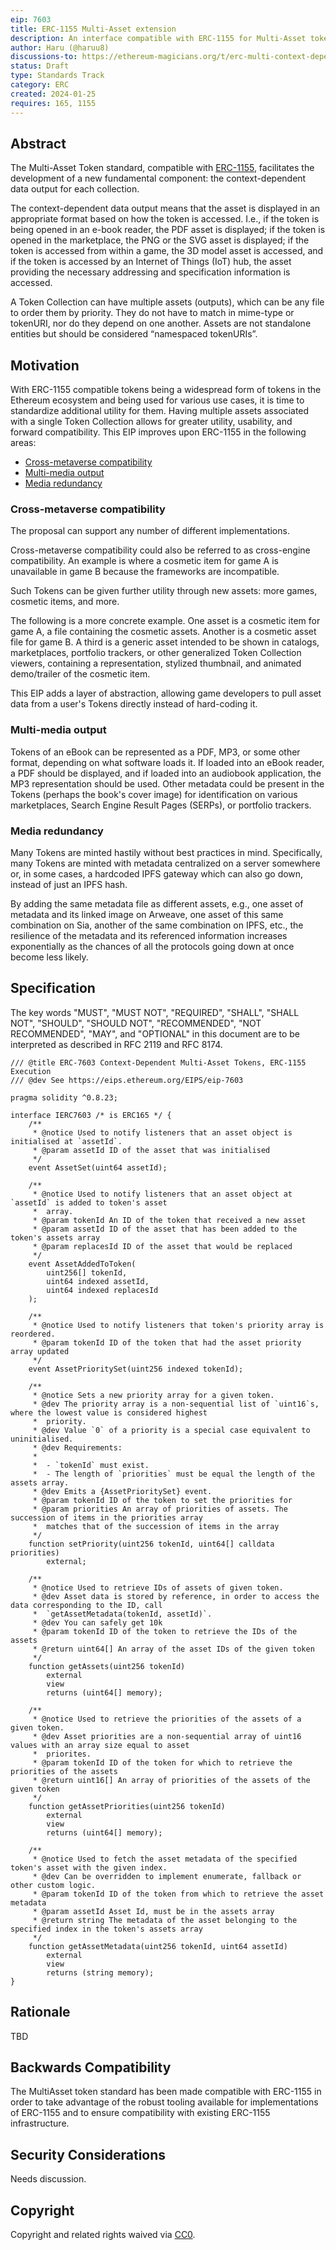 ```yaml
---
eip: 7603
title: ERC-1155 Multi-Asset extension
description: An interface compatible with ERC-1155 for Multi-Asset tokens with context-dependent asset type output control.
author: Haru (@haruu8)
discussions-to: https://ethereum-magicians.org/t/erc-multi-context-dependent-multi-asset-tokens-eip1155-extension/18303
status: Draft
type: Standards Track
category: ERC
created: 2024-01-25
requires: 165, 1155
---
```


## Abstract

The Multi-Asset Token standard, compatible with [ERC-1155](./eip-1155.md), facilitates the development of a new fundamental component: the context-dependent data output for each collection.

The context-dependent data output means that the asset is displayed in an appropriate format based on how the token is accessed. I.e., if the token is being opened in an e-book reader, the PDF asset is displayed; if the token is opened in the marketplace, the PNG or the SVG asset is displayed; if the token is accessed from within a game, the 3D model asset is accessed, and if the token is accessed by an Internet of Things (IoT) hub, the asset providing the necessary addressing and specification information is accessed.

A Token Collection can have multiple assets (outputs), which can be any file to order them by priority. They do not have to match in mime-type or tokenURI, nor do they depend on one another. Assets are not standalone entities but should be considered “namespaced tokenURIs”.

## Motivation

With ERC-1155 compatible tokens being a widespread form of tokens in the Ethereum ecosystem and being used for various use cases, it is time to standardize additional utility for them. Having multiple assets associated with a single Token Collection allows for greater utility, usability, and forward compatibility. This EIP improves upon ERC-1155 in the following areas:

- [Cross-metaverse compatibility](#cross-metaverse-compatibility)
- [Multi-media output](#multi-media-output)
- [Media redundancy](#media-redundancy)

### Cross-metaverse compatibility

The proposal can support any number of different implementations.

Cross-metaverse compatibility could also be referred to as cross-engine compatibility. An example is where a cosmetic item for game A is unavailable in game B because the frameworks are incompatible.

Such Tokens can be given further utility through new assets: more games, cosmetic items, and more.

The following is a more concrete example. One asset is a cosmetic item for game A, a file containing the cosmetic assets. Another is a cosmetic asset file for game B. A third is a generic asset intended to be shown in catalogs, marketplaces, portfolio trackers, or other generalized Token Collection viewers, containing a representation, stylized thumbnail, and animated demo/trailer of the cosmetic item.

This EIP adds a layer of abstraction, allowing game developers to pull asset data from a user's Tokens directly instead of hard-coding it.

### Multi-media output

Tokens of an eBook can be represented as a PDF, MP3, or some other format, depending on what software loads it. If loaded into an eBook reader, a PDF should be displayed, and if loaded into an audiobook application, the MP3 representation should be used. Other metadata could be present in the Tokens (perhaps the book's cover image) for identification on various marketplaces, Search Engine Result Pages (SERPs), or portfolio trackers.

### Media redundancy

Many Tokens are minted hastily without best practices in mind. Specifically, many Tokens are minted with metadata centralized on a server somewhere or, in some cases, a hardcoded IPFS gateway which can also go down, instead of just an IPFS hash.

By adding the same metadata file as different assets, e.g., one asset of metadata and its linked image on Arweave, one asset of this same combination on Sia, another of the same combination on IPFS, etc., the resilience of the metadata and its referenced information increases exponentially as the chances of all the protocols going down at once become less likely.

## Specification

The key words "MUST", "MUST NOT", "REQUIRED", "SHALL", "SHALL NOT", "SHOULD", "SHOULD NOT", "RECOMMENDED", "NOT RECOMMENDED", "MAY", and "OPTIONAL" in this document are to be interpreted as described in RFC 2119 and RFC 8174.

```solidity
/// @title ERC-7603 Context-Dependent Multi-Asset Tokens, ERC-1155 Execution
/// @dev See https://eips.ethereum.org/EIPS/eip-7603

pragma solidity ^0.8.23;

interface IERC7603 /* is ERC165 */ {
    /**
     * @notice Used to notify listeners that an asset object is initialised at `assetId`.
     * @param assetId ID of the asset that was initialised
     */
    event AssetSet(uint64 assetId);

    /**
     * @notice Used to notify listeners that an asset object at `assetId` is added to token's asset
     *  array.
     * @param tokenId An ID of the token that received a new asset
     * @param assetId ID of the asset that has been added to the token's assets array
     * @param replacesId ID of the asset that would be replaced
     */
    event AssetAddedToToken(
        uint256[] tokenId,
        uint64 indexed assetId,
        uint64 indexed replacesId
    );

    /**
     * @notice Used to notify listeners that token's priority array is reordered.
     * @param tokenId ID of the token that had the asset priority array updated
     */
    event AssetPrioritySet(uint256 indexed tokenId);

    /**
     * @notice Sets a new priority array for a given token.
     * @dev The priority array is a non-sequential list of `uint16`s, where the lowest value is considered highest
     *  priority.
     * @dev Value `0` of a priority is a special case equivalent to uninitialised.
     * @dev Requirements:
     *
     *  - `tokenId` must exist.
     *  - The length of `priorities` must be equal the length of the assets array.
     * @dev Emits a {AssetPrioritySet} event.
     * @param tokenId ID of the token to set the priorities for
     * @param priorities An array of priorities of assets. The succession of items in the priorities array
     *  matches that of the succession of items in the array
     */
    function setPriority(uint256 tokenId, uint64[] calldata priorities)
        external;

    /**
     * @notice Used to retrieve IDs of assets of given token.
     * @dev Asset data is stored by reference, in order to access the data corresponding to the ID, call
     *  `getAssetMetadata(tokenId, assetId)`.
     * @dev You can safely get 10k
     * @param tokenId ID of the token to retrieve the IDs of the assets
     * @return uint64[] An array of the asset IDs of the given token
     */
    function getAssets(uint256 tokenId)
        external
        view
        returns (uint64[] memory);

    /**
     * @notice Used to retrieve the priorities of the assets of a given token.
     * @dev Asset priorities are a non-sequential array of uint16 values with an array size equal to asset
     *  priorites.
     * @param tokenId ID of the token for which to retrieve the priorities of the assets
     * @return uint16[] An array of priorities of the assets of the given token
     */
    function getAssetPriorities(uint256 tokenId)
        external
        view
        returns (uint64[] memory);

    /**
     * @notice Used to fetch the asset metadata of the specified token's asset with the given index.
     * @dev Can be overridden to implement enumerate, fallback or other custom logic.
     * @param tokenId ID of the token from which to retrieve the asset metadata
     * @param assetId Asset Id, must be in the assets array
     * @return string The metadata of the asset belonging to the specified index in the token's assets array
     */
    function getAssetMetadata(uint256 tokenId, uint64 assetId)
        external
        view
        returns (string memory);
}

```

## Rationale

TBD <!-- TODO -->

## Backwards Compatibility

The MultiAsset token standard has been made compatible with ERC-1155 in order to take advantage of the robust tooling available for implementations of ERC-1155 and to ensure compatibility with existing ERC-1155 infrastructure.

## Security Considerations

Needs discussion. <!-- TODO -->

## Copyright

Copyright and related rights waived via [CC0](../LICENSE.md).
